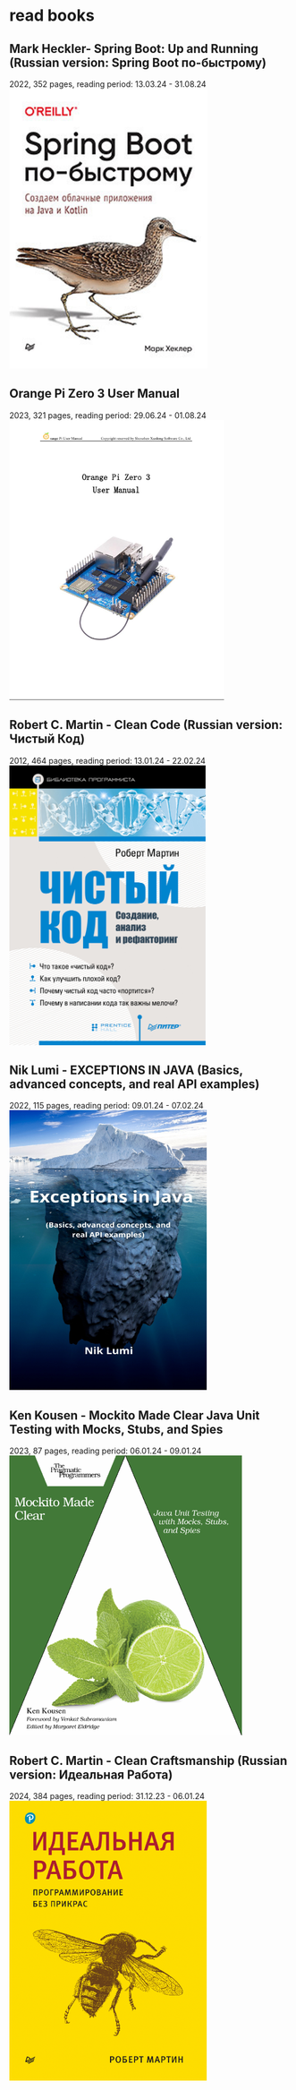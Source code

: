 # read books

## Mark Heckler- Spring Boot: Up and Running (Russian version: Spring Boot по-быстрому)
2022, 352 pages, reading period: 13.03.24 - 31.08.24\
<img src="./covers/SpringBootUpAndRunning.jpg" alt="SpringBootUpAndRunning logo" height="500"/>
<br />

## Orange Pi Zero 3 User Manual
2023, 321 pages, reading period: 29.06.24 - 01.08.24\
<img src="./covers/OrangePiZero3UserManual.png" alt="Orange Pi Zero 3 User Manual logo" height="500"/>
<br />

## Robert C. Martin - Clean Code (Russian version: Чистый Код)
2012, 464 pages, reading period: 13.01.24 - 22.02.24\
<img src="./covers/CleanCode.jpg" alt="CleanCode logo" height="500"/>
<br />

## Nik Lumi - EXCEPTIONS IN JAVA (Basics, advanced concepts, and real API examples)
2022, 115 pages, reading period: 09.01.24 - 07.02.24\
<img src="./covers/Exceptions.png" alt="Exceptions logo" height="500"/>
<br />

## Ken Kousen - Mockito Made Clear Java Unit Testing with Mocks, Stubs, and Spies
2023, 87 pages, reading period: 06.01.24 - 09.01.24\
<img src="./covers/Mockito.png" alt="Mockito logo" height="500"/>
<br />

## Robert C. Martin - Clean Craftsmanship (Russian version: Идеальная Работа)
2024, 384 pages, reading period: 31.12.23 - 06.01.24\
<img src="./covers/CleanCraftsmanship.png" alt="Mockito logo" height="500"/>
